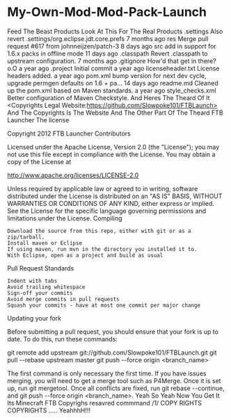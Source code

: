 My-Own-Mod-Mod-Pack-Launch
==========================

Feed The Beast Products
Look At This For The Real Products
 	.settings 	Also revert .settings/org.eclipse.jdt.core.prefs 	7 months ago
	res 	Merge pull request #617 from johnneijzen/patch-3 	8 days ago
	src 	add in support for 1.6.x packs in offline mode 	11 days ago
	.classpath 	Revert .classpath to upstream configuration. 	7 months ago
	.gitignore 	How'd that get in there? o.O 	a year ago
	.project 	Initial commit 	a year ago
	licenseheader.txt 	License headers added. 	a year ago
	pom.xml 	bump version for next dev cycle, upgrade permgen defaults on 1.6 + pa… 	14 days ago
	readme.md 	Cleaned up the pom.xml based on Maven standards. 	a year ago
	style_checks.xml 	Better configuration of Maven Checkstyle.
	And Heres The Theard Of It 
	<Copyrights Legal Website:https://github.com/Slowpoke101/FTBLaunch>
	And The Copyrights Is The Website And The Other Part Of The Theard
	FTB Launcher
The license

Copyright 2012 FTB Launcher Contributors

Licensed under the Apache License, Version 2.0 (the "License"); you may not use this file except in compliance with the License. You may obtain a copy of the License at

http://www.apache.org/licenses/LICENSE-2.0

Unless required by applicable law or agreed to in writing, software distributed under the License is distributed on an "AS IS" BASIS, WITHOUT WARRANTIES OR CONDITIONS OF ANY KIND, either express or implied. See the License for the specific language governing permissions and limitations under the License.
Compiling

    Download the source from this repo, either with git or as a zip/tarball.
    Install maven or Eclipse
    If using maven, run mvn in the directory you installed it to.
    With Eclipse, open as a project and build as usual

Pull Request Standards

    Indent with tabs
    Avoid trailing whitespace
    Sign-off your commits
    Avoid merge commits in pull requests
    Squash your commits - have at most one commit per major change

Updating your fork

Before submitting a pull request, you should ensure that your fork is up to date. To do this, run these commands:

git remote add upstream git://github.com/Slowpoke101/FTBLaunch.git
git pull --rebase upstream master
git push --force origin <branch_name>

The first command is only necessary the first time. If you have issues merging, you will need to get a merge tool such as P4Merge. Once it is set up, run git mergetool. Once all conflicts are fixed, run git rebase --continue, and git push --force origin <branch_name>.
Yeah So Yeah Now You Get It Its Minecraft FTB Copyrighs resavred commmand /1/ COPY RIGHTS COPYRIGHTS ..... YeahhhH!!!
